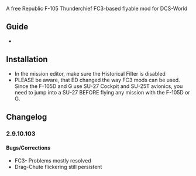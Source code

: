 
A free Republic F-105 Thunderchief FC3-based flyable mod for DCS-World



## Guide

- 

## Installation

- In the mission editor, make sure the Historical Filter is disabled
- PLEASE be aware, that ED changed the way FC3 mods can be used. Since the F-105D and G use SU-27 Cockpit and SU-25T avionics, you need to jump into a SU-27 BEFORE flying any mission with the F-105D or G.

## Changelog

### 2.9.10.103

#### Bugs/Corrections

- FC3- Problems mostly resolved
- Drag-Chute flickering still persistent

